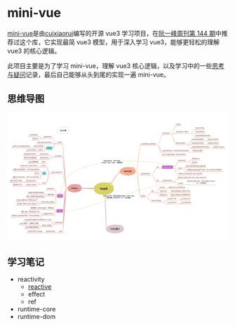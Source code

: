 # mini-vue

[mini-vue](https://github.com/cuixiaorui/mini-vue)是由[cuixiaorui](https://github.com/cuixiaorui)编写的开源 vue3 学习项目，在[阮一峰周刊第 144 期](https://www.ruanyifeng.com/blog/2021/01/weekly-issue-144.html)中推荐过这个库，它实现最简 vue3 模型，用于深入学习 vue3，能够更轻松的理解 vue3 的核心逻辑。

此项目主要是为了学习 mini-vue，理解 vue3 核心逻辑，以及学习中的一些[思考与疑问](https://github.com/shellingfordly/mini-vue/blob/main/docs/think.md)记录，最后自己能够从头到尾的实现一遍 mini-vue。

## 思维导图

![vue3思维导图](./docs/imgs/vue3思维导图.png)

## 学习笔记

- reactivity
  - [reactive](https://github.com/shellingfordly/mini-vue/blob/main/docs/reactive.md)
  - effect
  - ref
- runtime-core
- runtime-dom
